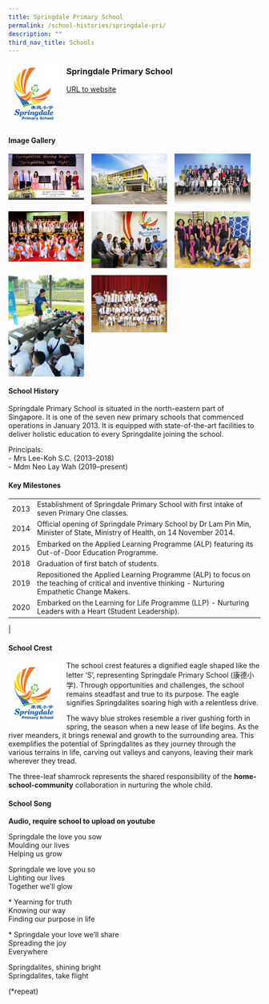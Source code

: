 ```yaml
---
title: Springdale Primary School
permalink: /school-histories/springdale-pri/
description: ""
third_nav_title: Schools
---
```

<img src="/images/springdalepri1.png" style="width:20%;margin-right:15px;" align = "left">

### **Springdale Primary School**
[URL to website](https://www.springdalepri.moe.edu.sg/)

<br clear="left">

#### **Image Gallery**

<p><a href="https://staging.d1yxymztqoj7qn.amplifyapp.com/images/springdalepri2.jpg">  
<img src="/images/springdalepri2.jpg" style="width:30%;margin-right:15px;" align = "left">
</a></p>

<p><a href="https://staging.d1yxymztqoj7qn.amplifyapp.com/images/springdalepri3.jpg">  
<img src="/images/springdalepri3.jpg" style="width:30%;margin-right:15px;" align = "left">
</a></p>

<p><a href="https://staging.d1yxymztqoj7qn.amplifyapp.com/images/springdalepri4.jpg">  
<img src="/images/springdalepri4.jpg" style="width:30%;margin-right:15px;" align = "left">
</a></p>

<br clear="left">

<p><a href="https://staging.d1yxymztqoj7qn.amplifyapp.com/images/springdalepri5.jpg">  
<img src="/images/springdalepri5.jpg" style="width:30%;margin-right:15px;" align = "left">
</a></p>

<p><a href="https://staging.d1yxymztqoj7qn.amplifyapp.com/images/springdalepri6.jpg">  
<img src="/images/springdalepri6.jpg" style="width:30%;margin-right:15px;" align = "left">
</a></p>

<p><a href="https://staging.d1yxymztqoj7qn.amplifyapp.com/images/springdalepri7.jpg">  
<img src="/images/springdalepri7.jpg" style="width:30%;margin-right:15px;" align = "left">
</a></p>

<br clear="left">

<p><a href="https://staging.d1yxymztqoj7qn.amplifyapp.com/images/springdalepri8.jpg">  
<img src="/images/springdalepri8.jpg" style="width:30%;margin-right:15px;" align = "left">
</a></p>

<p><a href="https://staging.d1yxymztqoj7qn.amplifyapp.com/images/springdalepri9.jpg">  
<img src="/images/springdalepri9.jpg" style="width:30%;margin-right:15px;" align = "left">
</a></p>

<br clear="left">

#### **School History**
Springdale Primary School is situated in the north-eastern part of Singapore. It is one of the seven new primary schools that commenced operations in January 2013. It is equipped with state-of-the-art facilities to deliver holistic education to every Springdalite joining the school.

Principals:<br>
\- Mrs Lee-Koh S.C. (2013–2018)<br>
\- Mdm Neo Lay Wah (2019–present)

#### **Key Milestones**

|  |  |
|:---:|---|
| 2013 | Establishment of Springdale Primary School with first intake of seven Primary One classes. |
| 2014 | Official opening of Springdale Primary School by Dr Lam Pin Min, Minister of State, Ministry of Health, on 14 November 2014. |
| 2015 | Embarked on the Applied Learning Programme (ALP) featuring its Out-of-Door Education Programme. |
| 2018 | Graduation of first batch of students. |
| 2019 | Repositioned the Applied Learning Programme (ALP) to focus on the teaching of critical and inventive thinking - Nurturing Empathetic Change Makers. |
| 2020 | Embarked on the Learning for Life Programme (LLP) - Nurturing Leaders with a Heart (Student Leadership). |
|

#### **School Crest**
<img src="/images/springdalepri1.png" style="width:20%;margin-right:15px;" align = "left">

The school crest features a dignified eagle shaped like the letter ‘S’, representing Springdale Primary School (康德小学). Through opportunities and challenges, the school remains steadfast and true to its purpose. The eagle signifies Springdalites soaring high with a relentless drive.

The wavy blue strokes resemble a river gushing forth in spring, the season when a new lease of life begins. As the river meanders, it brings renewal and growth to the surrounding area. This exemplifies the potential of Springdalites as they journey through the various terrains in life, carving out valleys and canyons, leaving their mark wherever they tread.

The three-leaf shamrock represents the shared responsibility of the **home-school-community** collaboration in nurturing the whole child.

#### **School Song**
**Audio, require school to upload on youtube**

Springdale the love you sow<br>
Moulding our lives<br>
Helping us grow

Springdale we love you so<br>
Lighting our lives<br>
Together we’ll glow

\* Yearning for truth<br>
Knowing our way<br>
Finding our purpose in life

\* Springdale your love we’ll share<br>
Spreading the joy<br>
Everywhere

Springdalites, shining bright<br>
Springdalites, take flight

(\*repeat)